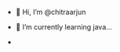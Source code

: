 - 👋 Hi, I’m @chitraarjun

- 🌱 I’m currently learning java...
- 

<!---
chitraarjun/chitraarjun is a ✨ special ✨ repository because its `README.md` (this file) appears on your GitHub profile.
You can click the Preview link to take a look at your changes.
--->
